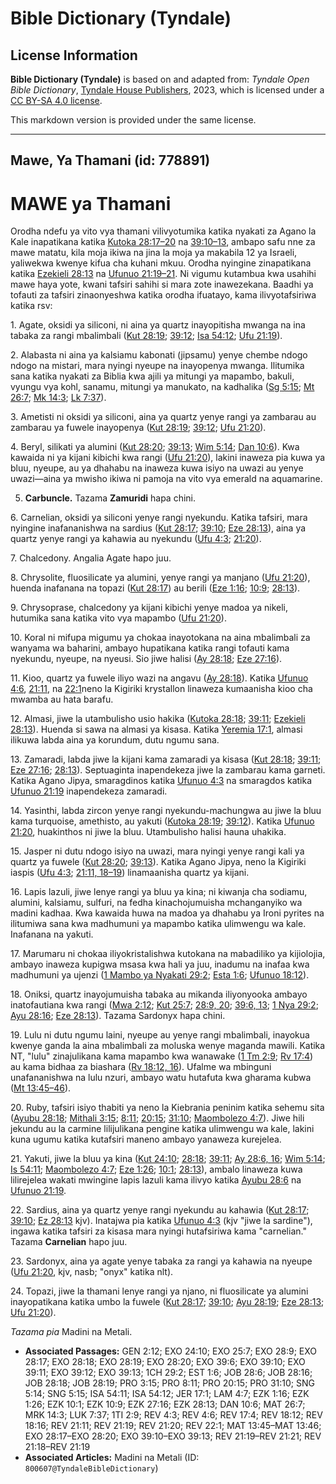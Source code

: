 # Bible Dictionary (Tyndale)

## License Information

**Bible Dictionary (Tyndale)** is based on and adapted from: _Tyndale Open Bible Dictionary_, [Tyndale House Publishers](https://tyndaleopenresources.com/), 2023, which is licensed under a [CC BY-SA 4.0 license](https://creativecommons.org/licenses/by-sa/4.0/legalcode.en).

This markdown version is provided under the same license.



--------------------------------

## Mawe, Ya Thamani (id: 778891)

MAWE ya Thamani
===============

Orodha ndefu ya vito vya thamani vilivyotumika katika nyakati za Agano la Kale inapatikana katika [Kutoka 28:17–20](https://ref.ly/Exod28:17-Exod28:20) na [39:10–13](https://ref.ly/Exod39:10-Exod39:13), ambapo safu nne za mawe matatu, kila moja ikiwa na jina la moja ya makabila 12 ya Israeli, yaliwekwa kwenye kifua cha kuhani mkuu. Orodha nyingine zinapatikana katika [Ezekieli 28:13](https://ref.ly/Ezek28:13) na [Ufunuo 21:19–21](https://ref.ly/Rev21:19-Rev21:21). Ni vigumu kutambua kwa usahihi mawe haya yote, kwani tafsiri sahihi si mara zote inawezekana. Baadhi ya tofauti za tafsiri zinaonyeshwa katika orodha ifuatayo, kama ilivyotafsiriwa katika rsv:

1\. Agate, oksidi ya siliconi, ni aina ya quartz inayopitisha mwanga na ina tabaka za rangi mbalimbali ([Kut 28:19](https://ref.ly/Exod28:19); [39:12](https://ref.ly/Exod39:12); [Isa 54:12](https://ref.ly/Isa54:12); [Ufu 21:19](https://ref.ly/Rev21:19)).

2\. Alabasta ni aina ya kalsiamu kabonati (jipsamu) yenye chembe ndogo ndogo na mistari, mara nyingi nyeupe na inayopenya mwanga. Ilitumika sana katika nyakati za Biblia kwa ajili ya mitungi ya mapambo, bakuli, vyungu vya kohl, sanamu, mitungi ya manukato, na kadhalika ([Sg 5:15](https://ref.ly/Song5:15); [Mt 26:7](https://ref.ly/Matt26:7); [Mk 14:3](https://ref.ly/Mark14:3); [Lk 7:37](https://ref.ly/Luke7:37)).

3\. Ametisti ni oksidi ya siliconi, aina ya quartz yenye rangi ya zambarau au zambarau ya fuwele inayopenya ([Kut 28:19](https://ref.ly/Exod28:19); [39:12](https://ref.ly/Exod39:12); [Ufu 21:20](https://ref.ly/Rev21:20)).

4\. Beryl, silikati ya alumini ([Kut 28:20](https://ref.ly/Exod28:20); [39:13](https://ref.ly/Exod39:13); [Wim 5:14](https://ref.ly/Song5:14); [Dan 10:6](https://ref.ly/Dan10:6)). Kwa kawaida ni ya kijani kibichi kwa rangi ([Ufu 21:20](https://ref.ly/Rev21:20)), lakini inaweza pia kuwa ya bluu, nyeupe, au ya dhahabu na inaweza kuwa isiyo na uwazi au yenye uwazi—aina ya mwisho ikiwa ni pamoja na vito vya emerald na aquamarine.

5. **Carbuncle.** Tazama **Zamuridi** hapa chini.

6\. Carnelian, oksidi ya siliconi yenye rangi nyekundu. Katika tafsiri, mara nyingine inafananishwa na sardius ([Kut 28:17](https://ref.ly/Exod28:17); [39:10](https://ref.ly/Exod39:10); [Eze 28:13](https://ref.ly/Ezek28:13)), aina ya quartz yenye rangi ya kahawia au nyekundu ([Ufu 4:3](https://ref.ly/Rev4:3); [21:20](https://ref.ly/Rev21:20)).

7\. Chalcedony. Angalia Agate hapo juu.

8\. Chrysolite, fluosilicate ya alumini, yenye rangi ya manjano ([Ufu 21:20](https://ref.ly/Rev21:20)), huenda inafanana na topazi ([Kut 28:17](https://ref.ly/Exod28:17)) au berili ([Eze 1:16](https://ref.ly/Ezek1:16); [10:9](https://ref.ly/Ezek10:9); [28:13](https://ref.ly/Ezek28:13)).

9\. Chrysoprase, chalcedony ya kijani kibichi yenye madoa ya nikeli, hutumika sana katika vito vya mapambo ([Ufu 21:20](https://ref.ly/Rev21:20)).

10\. Koral ni mifupa migumu ya chokaa inayotokana na aina mbalimbali za wanyama wa baharini, ambayo hupatikana katika rangi tofauti kama nyekundu, nyeupe, na nyeusi. Sio jiwe halisi ([Ay 28:18](https://ref.ly/Job28:18); [Eze 27:16](https://ref.ly/Ezek27:16)).

11\. Kioo, quartz ya fuwele iliyo wazi na angavu ([Ay 28:18](https://ref.ly/Job28:18)). Katika [Ufunuo 4:6](https://ref.ly/Rev4:6), [21:11](https://ref.ly/Rev21:11), na [22:1](https://ref.ly/Rev22:1)neno la Kigiriki krystallon linaweza kumaanisha kioo cha mwamba au hata barafu.

12\. Almasi, jiwe la utambulisho usio hakika ([Kutoka 28:18](https://ref.ly/Exod28:18); [39:11](https://ref.ly/Exod39:11); [Ezekieli 28:13](https://ref.ly/Ezek28:13)). Huenda si sawa na almasi ya kisasa. Katika [Yeremia 17:1](https://ref.ly/Jer17:1), almasi ilikuwa labda aina ya korundum, dutu ngumu sana.

13\. Zamaradi, labda jiwe la kijani kama zamaradi ya kisasa ([Kut 28:18](https://ref.ly/Exod28:18); [39:11](https://ref.ly/Exod39:11); [Eze 27:16](https://ref.ly/Ezek27:16); [28:13](https://ref.ly/Ezek28:13)). Septuaginta inapendekeza jiwe la zambarau kama garneti. Katika Agano Jipya, smaragdinos katika [Ufunuo 4:3](https://ref.ly/Rev4:3) na smaragdos katika [Ufunuo 21:19](https://ref.ly/Rev21:19) inapendekeza zamaradi.

14\. Yasinthi, labda zircon yenye rangi nyekundu\-machungwa au jiwe la bluu kama turquoise, amethisto, au yakuti ([Kutoka 28:19](https://ref.ly/Exod28:19); [39:12](https://ref.ly/Exod39:12)). Katika [Ufunuo 21:20](https://ref.ly/Rev21:20), huakinthos ni jiwe la bluu. Utambulisho halisi hauna uhakika.

15\. Jasper ni dutu ndogo isiyo na uwazi, mara nyingi yenye rangi kali ya quartz ya fuwele ([Kut 28:20](https://ref.ly/Exod28:20); [39:13](https://ref.ly/Exod39:13)). Katika Agano Jipya, neno la Kigiriki iaspis ([Ufu 4:3](https://ref.ly/Rev4:3); [21:11, 18–19](https://ref.ly/Rev21:11,Rev21:18-Rev21:19)) linamaanisha quartz ya kijani.

16\. Lapis lazuli, jiwe lenye rangi ya bluu ya kina; ni kiwanja cha sodiamu, alumini, kalsiamu, sulfuri, na fedha kinachojumuisha mchanganyiko wa madini kadhaa. Kwa kawaida huwa na madoa ya dhahabu ya Ironi pyrites na ilitumiwa sana kwa madhumuni ya mapambo katika ulimwengu wa kale. Inafanana na yakuti.

17\. Marumaru ni chokaa iliyokristalishwa kutokana na mabadiliko ya kijiolojia, ambayo inaweza kupigwa msasa kwa hali ya juu, inadumu na inafaa kwa madhumuni ya ujenzi ([1 Mambo ya Nyakati 29:2](https://ref.ly/1Chr29:2); [Esta 1:6](https://ref.ly/Esth1:6); [Ufunuo 18:12](https://ref.ly/Rev18:12)).

18\. Oniksi, quartz inayojumuisha tabaka au mikanda iliyonyooka ambayo inatofautiana kwa rangi ([Mwa 2:12](https://ref.ly/Gen2:12); [Kut 25:7](https://ref.ly/Exod25:7); [28:9, 20](https://ref.ly/Exod28:9,Exod28:20); [39:6, 13](https://ref.ly/Exod39:6,Exod39:13); [1 Nya 29:2](https://ref.ly/1Chr29:2); [Ayu 28:16](https://ref.ly/Job28:16); [Eze 28:13](https://ref.ly/Ezek28:13)). Tazama Sardonyx hapa chini.

19\. Lulu ni dutu ngumu laini, nyeupe au yenye rangi mbalimbali, inayokua kwenye ganda la aina mbalimbali za moluska wenye maganda mawili. Katika NT, "lulu" zinajulikana kama mapambo kwa wanawake ([1 Tm 2:9](https://ref.ly/1Tim2:9); [Rv 17:4](https://ref.ly/Rev17:4)) au kama bidhaa za biashara ([Rv 18:12, 16](https://ref.ly/Rev18:12,Rev18:16)). Ufalme wa mbinguni unafananishwa na lulu nzuri, ambayo watu hutafuta kwa gharama kubwa ([Mt 13:45–46](https://ref.ly/Matt13:45-Matt13:46)).

20\. Ruby, tafsiri isiyo thabiti ya neno la Kiebrania peninim katika sehemu sita ([Ayubu 28:18](https://ref.ly/Job28:18); [Mithali 3:15](https://ref.ly/Prov3:15); [8:11](https://ref.ly/Prov8:11); [20:15](https://ref.ly/Prov20:15); [31:10](https://ref.ly/Prov31:10); [Maombolezo 4:7](https://ref.ly/Lam4:7)). Jiwe hili jekundu au la carmine lilijulikana pengine katika ulimwengu wa kale, lakini kuna ugumu katika kutafsiri maneno ambayo yanaweza kurejelea.

21\. Yakuti, jiwe la bluu ya kina ([Kut 24:10](https://ref.ly/Exod24:10); [28:18](https://ref.ly/Exod28:18); [39:11](https://ref.ly/Exod39:11); [Ay 28:6, 16](https://ref.ly/Job28:6,Job28:16); [Wim 5:14](https://ref.ly/Song5:14); [Is 54:11](https://ref.ly/Isa54:11); [Maombolezo 4:7](https://ref.ly/Lam4:7); [Eze 1:26](https://ref.ly/Ezek1:26); [10:1](https://ref.ly/Ezek10:1); [28:13](https://ref.ly/Ezek28:13)), ambalo linaweza kuwa lilirejelea wakati mwingine lapis lazuli kama ilivyo katika [Ayubu 28:6](https://ref.ly/Job28:6) na [Ufunuo 21:19](https://ref.ly/Rev21:19).

22\. Sardius, aina ya quartz yenye rangi nyekundu au kahawia ([Kut 28:17](https://ref.ly/Exod28:17); [39:10](https://ref.ly/Exod39:10); [Ez 28:13](https://ref.ly/Ezek28:13) kjv). Inatajwa pia katika [Ufunuo 4:3](https://ref.ly/Rev4:3) (kjv "jiwe la sardine"), ingawa katika tafsiri za kisasa mara nyingi hutafsiriwa kama "carnelian." Tazama **Carnelian** hapo juu.

23\. Sardonyx, aina ya agate yenye tabaka za rangi ya kahawia na nyeupe ([Ufu 21:20](https://ref.ly/Rev21:20), kjv, nasb; "onyx" katika nlt).

24\. Topazi, jiwe la thamani lenye rangi ya njano, ni fluosilicate ya alumini inayopatikana katika umbo la fuwele ([Kut 28:17](https://ref.ly/Exod28:17); [39:10](https://ref.ly/Exod39:10); [Ayu 28:19](https://ref.ly/Job28:19); [Eze 28:13](https://ref.ly/Ezek28:13); [Ufu 21:20](https://ref.ly/Rev21:20)).

*Tazama pia* Madini na Metali.

* **Associated Passages:** GEN 2:12; EXO 24:10; EXO 25:7; EXO 28:9; EXO 28:17; EXO 28:18; EXO 28:19; EXO 28:20; EXO 39:6; EXO 39:10; EXO 39:11; EXO 39:12; EXO 39:13; 1CH 29:2; EST 1:6; JOB 28:6; JOB 28:16; JOB 28:18; JOB 28:19; PRO 3:15; PRO 8:11; PRO 20:15; PRO 31:10; SNG 5:14; SNG 5:15; ISA 54:11; ISA 54:12; JER 17:1; LAM 4:7; EZK 1:16; EZK 1:26; EZK 10:1; EZK 10:9; EZK 27:16; EZK 28:13; DAN 10:6; MAT 26:7; MRK 14:3; LUK 7:37; 1TI 2:9; REV 4:3; REV 4:6; REV 17:4; REV 18:12; REV 18:16; REV 21:11; REV 21:19; REV 21:20; REV 22:1; MAT 13:45–MAT 13:46; EXO 28:17–EXO 28:20; EXO 39:10–EXO 39:13; REV 21:19–REV 21:21; REV 21:18–REV 21:19
* **Associated Articles:** Madini na Metali (ID: `800607@TyndaleBibleDictionary`)

